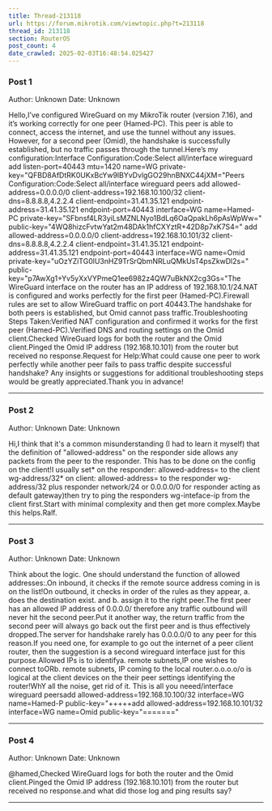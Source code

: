 ```yaml
---
title: Thread-213118
url: https://forum.mikrotik.com/viewtopic.php?t=213118
thread_id: 213118
section: RouterOS
post_count: 4
date_crawled: 2025-02-03T16:48:54.025427
---
```


### Post 1
Author: Unknown
Date: Unknown

Hello,I’ve configured WireGuard on my MikroTik router (version 7.16), and it’s working correctly for one peer (Hamed-PC). This peer is able to connect, access the internet, and use the tunnel without any issues. However, for a second peer (Omid), the handshake is successfully established, but no traffic passes through the tunnel.Here’s my configuration:Interface Configuration:Code:Select all/interface wireguard
add listen-port=40443 mtu=1420 name=WG private-key="QFBD8AfDtRK0UKxBcYw9lBYvDvlgGO29hnBNXC44jXM="Peers Configuration:Code:Select all/interface wireguard peers
add allowed-address=0.0.0.0/0 client-address=192.168.10.100/32 client-dns=8.8.8.8,4.2.2.4 client-endpoint=31.41.35.121 endpoint-address=31.41.35.121 endpoint-port=40443 interface=WG name=Hamed-PC private-key="SFbnsf4LR3yiLsMZNLNyo1BdLq6OaQpakLh6pAsWpWw=" public-key="4WQ8hizcFvtwYat2m48DAk1hfCXYztR+42D8p7xK7S4="
add allowed-address=0.0.0.0/0 client-address=192.168.10.101/32 client-dns=8.8.8.8,4.2.2.4 client-endpoint=31.41.35.121 endpoint-address=31.41.35.121 endpoint-port=40443 interface=WG name=Omid private-key="uOzYZiTG0lU3nHZ9TrSrQbmNRLuQMkUsT4psZkwDl2s=" public-key="p7AwXg1+Yv5yXxVYPmeQ1ee6982z4QW7uBkNX2cg3Gs="The WireGuard interface on the router has an IP address of 192.168.10.1/24.NAT is configured and works perfectly for the first peer (Hamed-PC).Firewall rules are set to allow WireGuard traffic on port 40443.The handshake for both peers is established, but Omid cannot pass traffic.Troubleshooting Steps Taken:Verified NAT configuration and confirmed it works for the first peer (Hamed-PC).Verified DNS and routing settings on the Omid client.Checked WireGuard logs for both the router and the Omid client.Pinged the Omid IP address (192.168.10.101) from the router but received no response.Request for Help:What could cause one peer to work perfectly while another peer fails to pass traffic despite successful handshake? Any insights or suggestions for additional troubleshooting steps would be greatly appreciated.Thank you in advance!

---
### Post 2
Author: Unknown
Date: Unknown

Hi,I think that it's a common misunderstanding (I had to learn it myself) that the definition of "allowed-address" on the responder side allows any packets from the peer to the responder. This has to be done on the config on the client!I usually set* on the responder:  allowed-address= to the client wg-address/32* on client: allowed-address= to the responder wg-address/32 plus responder network/24 or 0.0.0.0/0 for responder acting as default gateway)then try to ping the responders wg-inteface-ip from the client first.Start with minimal complexity and then get more complex.Maybe this helps.Ralf.

---
### Post 3
Author: Unknown
Date: Unknown

Think about the  logic.   One should  understand the function of allowed addresses:.On  inbound, it checks if the remote source address coming in is on the list!On outbound, it checks in order of the rules as they appear, a.  does the destination exist. and b. assign it to the right peer.The first peer has an allowed IP address of 0.0.0.0/  therefore any traffic outbound will never hit the second peer.Put it another way, the  return  traffic from the second peer will always go back out the first peer and is thus effectively  dropped.The server for handshake rarely has 0.0.0.0/0  to any peer for this reason.If you need one, for example to go out the internet of a peer client  router,  then the suggestion  is a  second wireguard interface just for this purpose.Allowed IPs is to identifya.  remote subnets,IP one  wishes to connect toORb. remote subnets,  IP   coming to the local router.o.o.o.o/o  is logical at the client devices on the their peer settings identifying the router!WhY all the noise,  get rid of it.   This  is all you neeed/interface wireguard peersadd allowed-address=192.168.10.100/32 interface=WG name=Hamed-P   public-key="+++++add allowed-address=192.168.10.101/32 interface=WG name=Omid public-key="======="

---
### Post 4
Author: Unknown
Date: Unknown

@hamed,Checked WireGuard logs for both the router and the Omid client.Pinged the Omid IP address (192.168.10.101) from the router but received no response.and what did those log and ping results say?

---
